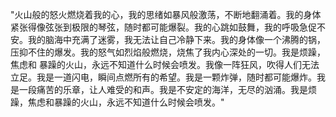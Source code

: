 "火山般的怒火燃烧着我的心，我的思绪如暴风般激荡，不断地翻涌着。我的身体紧张得像弦张到极限的琴弦，随时都可能爆裂。我的心跳如鼓舞，我的呼吸急促不安。我的脑海中充满了迷雾，我无法让自己冷静下来。我的身体像一个沸腾的锅，压抑不住的爆发。我的怒气如烈焰般燃烧，烧焦了我内心深处的一切。我是烦躁，焦虑和
暴躁的火山，永远不知道什么时候会喷发。我像一阵狂风，吹得人们无法立足。我是一道闪电，瞬间点燃所有的希望。我是一颗炸弹，随时都可能爆炸。我是一段痛苦的乐章，让人难受的和声。我是不安定的海洋，无尽的汹涌。我是烦躁，焦虑和暴躁的火山，永远不知道什么时候会喷发。"


